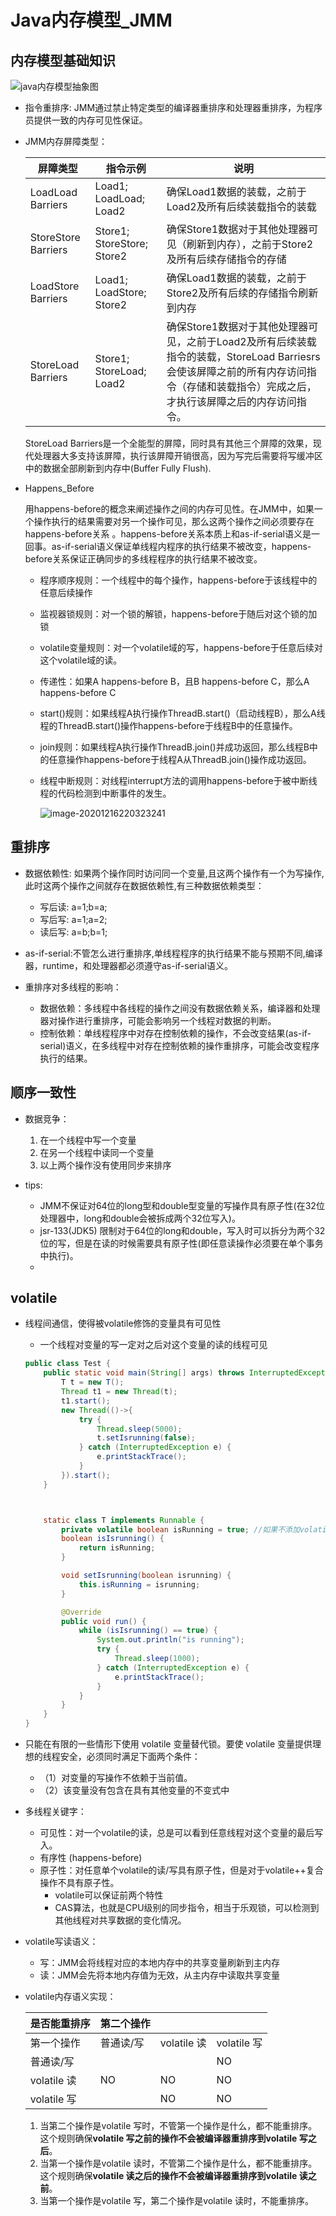# Java内存模型_JMM



## 内存模型基础知识

![java内存模型抽象图](image-20201216214636978.png)

+ 指令重排序: JMM通过禁止特定类型的编译器重排序和处理器重排序，为程序员提供一致的内存可见性保证。

+ JMM内存屏障类型：

  | 屏障类型            | 指令示例                   | 说明                                                         |
  | ------------------- | -------------------------- | ------------------------------------------------------------ |
  | LoadLoad Barriers   | Load1; LoadLoad; Load2     | 确保Load1数据的装载，之前于Load2及所有后续装载指令的装载     |
  | StoreStore Barriers | Store1; StoreStore; Store2 | 确保Store1数据对于其他处理器可见（刷新到内存），之前于Store2及所有后续存储指令的存储 |
  | LoadStore Barriers  | Load1; LoadStore; Store2   | 确保Load1数据的装载，之前于Store2及所有后续的存储指令刷新到内存 |
  | StoreLoad Barriers  | Store1; StoreLoad; Load2   | 确保Store1数据对于其他处理器可见，之前于Load2及所有后续装载指令的装载，StoreLoad Barriesrs会使该屏障之前的所有内存访问指令（存储和装载指令）完成之后，才执行该屏障之后的内存访问指令。 |

  StoreLoad Barriers是一个全能型的屏障，同时具有其他三个屏障的效果，现代处理器大多支持该屏障，执行该屏障开销很高，因为写完后需要将写缓冲区中的数据全部刷新到内存中(Buffer Fully Flush).

+ Happens_Before

  用happens-before的概念来阐述操作之间的内存可见性。在JMM中，如果一个操作执行的结果需要对另一个操作可见，那么这两个操作之间必须要存在happens-before关系 。happens-before关系本质上和as-if-serial语义是一回事。as-if-serial语义保证单线程内程序的执行结果不被改变，happens-before关系保证正确同步的多线程程序的执行结果不被改变。

  + 程序顺序规则：一个线程中的每个操作，happens-before于该线程中的任意后续操作

  + 监视器锁规则：对一个锁的解锁，happens-before于随后对这个锁的加锁

   + volatile变量规则：对一个volatile域的写，happens-before于任意后续对这个volatile域的读。

   + 传递性：如果A happens-before B，且B happens-before C，那么A happens-before C

   + start()规则：如果线程A执行操作ThreadB.start()（启动线程B），那么A线程的ThreadB.start()操作happens-before于线程B中的任意操作。

   + join规则：如果线程A执行操作ThreadB.join()并成功返回，那么线程B中的任意操作happens-before于线程A从ThreadB.join()操作成功返回。

   + 线程中断规则：对线程interrupt方法的调用happens-before于被中断线程的代码检测到中断事件的发生。

     ![image-20201216220323241](image-20201216220323241.png)

## 重排序

+ 数据依赖性: 如果两个操作同时访问同一个变量,且这两个操作有一个为写操作,此时这两个操作之间就存在数据依赖性,有三种数据依赖类型：
  + 写后读: a=1;b=a;
  + 写后写: a=1;a=2;
  + 读后写: a=b;b=1;
+ as-if-serial:不管怎么进行重排序,单线程程序的执行结果不能与预期不同,编译器，runtime，和处理器都必须遵守as-if-serial语义。

+ 重排序对多线程的影响：
  + 数据依赖：多线程中各线程的操作之间没有数据依赖关系，编译器和处理器对操作进行重排序，可能会影响另一个线程对数据的判断。
  + 控制依赖：单线程程序中对存在控制依赖的操作，不会改变结果(as-if-serial)语义，在多线程中对存在控制依赖的操作重排序，可能会改变程序执行的结果。

## 顺序一致性

+ 数据竞争：
  1. 在一个线程中写一个变量
  2. 在另一个线程中读同一个变量
  3. 以上两个操作没有使用同步来排序

+ tips:
  + JMM不保证对64位的long型和double型变量的写操作具有原子性(在32位处理器中，long和double会被拆成两个32位写入)。
  + jsr-133(JDK5) 限制对于64位的long和double，写入时可以拆分为两个32位的写，但是在读的时候需要具有原子性(即任意读操作必须要在单个事务中执行)。
  + 

## volatile

+ 线程间通信，使得被volatile修饰的变量具有可见性

  + 一个线程对变量的写一定对之后对这个变量的读的线程可见

  ```java
  public class Test {
      public static void main(String[] args) throws InterruptedException {
          T t = new T();
          Thread t1 = new Thread(t);
          t1.start();
          new Thread(()->{
              try {
                  Thread.sleep(5000);
                  t.setIsrunning(false);
              } catch (InterruptedException e) {
                  e.printStackTrace();
              }
          }).start();
      }
  
  
  
      static class T implements Runnable {
          private volatile boolean isRunning = true; //如果不添加volatile关键字，则另一个线程修改该状态时，此线程无法发现改变。
          boolean isIsrunning() {
              return isRunning;
          }
  
          void setIsrunning(boolean isrunning) {
              this.isRunning = isrunning;
          }
  
          @Override
          public void run() {
              while (isIsrunning() == true) {
                  System.out.println("is running");
                  try {
                      Thread.sleep(1000);
                  } catch (InterruptedException e) {
                      e.printStackTrace();
                  }
              }
          }
      }
  }
  
  ```

+ 只能在有限的一些情形下使用 volatile 变量替代锁。要使 volatile 变量提供理想的线程安全，必须同时满足下面两个条件：

  - （1）对变量的写操作不依赖于当前值。
  - （2）该变量没有包含在具有其他变量的不变式中

+ 多线程关键字：

  - 可见性：对一个volatile的读，总是可以看到任意线程对这个变量的最后写入。
  - 有序性 (happens-before)
  - 原子性：对任意单个volatile的读/写具有原子性，但是对于volatile++复合操作不具有原子性。
    - volatile可以保证前两个特性
    - CAS算法，也就是CPU级别的同步指令，相当于乐观锁，可以检测到其他线程对共享数据的变化情况。

+ volatile写读语义：

  + 写：JMM会将线程对应的本地内存中的共享变量刷新到主内存
  + 读：JMM会先将本地内存值为无效，从主内存中读取共享变量

+ volatile内存语义实现：

  | 是否能重排序 | 第二个操作 |             |             |
  | ------------ | ---------- | ----------- | ----------- |
  | 第一个操作   | 普通读/写  | volatile 读 | volatile 写 |
  | 普通读/写    |            |             | NO          |
  | volatile 读  | NO         | NO          | NO          |
  | volatile 写  |            | NO          | NO          |

  1. 当第二个操作是volatile 写时，不管第一个操作是什么，都不能重排序。这个规则确保**volatile 写之前的操作不会被编译器重排序到volatile 写之后**。
  2. 当第一个操作是volatile 读时，不管第二个操作是什么，都不能重排序。这个规则确保**volatile 读之后的操作不会被编译器重排序到volatile 读之前**。
  3. 当第一个操作是volatile 写，第二个操作是volatile 读时，不能重排序。

